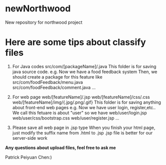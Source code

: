 # newNorthwood
New repository for northwood project

# Here are some tips about classify files
1. For Java codes
src/com/[packageName]/.java
This folder is for saving java source code.
e.g. Now we have a food feedback system
Then, we should create a package for this feature like
src/com/foodFeedback/menu.java
src/com/foodFeedback/comment.java
...

2. For web page
web/[featureName]/.jsp
web/[featureName]/css/.css
web/[featureName]/img/{.jpg/.png/.gif}
This folder is for saving anything about front-end web pages
e.g. Now we have user login, register,etc.. We call this fetuare is about "user"
so we have
web/user/login.jsp
web/user/css/bootstrap.css
web/user/register.jsp
...

3. Please save all web page in .jsp type
When you finish your html page, just modify the suffix name from .html to .jsp
.jsp file is better for our server-side work

**Any questions about upload files, feel free to ask me**

Patrick Peiyuan Chen:)
